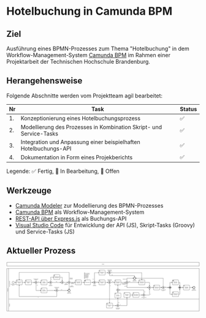# Hotelbuchung in Camunda BPM
## Ziel
Ausführung eines BPMN-Prozesses zum Thema "Hotelbuchung" in dem Workflow-Management-System [Camunda BPM](https://camunda.com/products/) im Rahmen einer Projektarbeit der Technischen Hochschule Brandenburg. 

## Herangehensweise
Folgende Abschnitte werden vom Projektteam agil bearbeitet:

| Nr | Task | Status |
|----|------|------|
|1.    |Konzeptionierung eines Hotelbuchungsprozess      |✅    |
|2.   |Modellierung des Prozesses in Kombination Skript- und Service-Tasks      |✅      |
|3.    |Integration und Anpassung einer beispielhaften Hotelbuchungs-API      |✅      |
|4.    |Dokumentation in Form eines Projekberichts      |✅      |

Legende: ✅ Fertig, 🔁 In Bearbeitung, 🔴 Offen

## Werkzeuge
- [Camunda Modeler](https://camunda.com/download/modeler/) zur Modellierung des BPMN-Prozesses
- [Camunda BPM](https://camunda.com/download/) als Workflow-Management-System
- [REST-API über Express.js](https://expressjs.com/de/) als Buchungs-API
- [Visual Studio Code](https://code.visualstudio.com/) für Entwicklung der API (JS), Skript-Tasks (Groovy) und Service-Tasks (JS)

## Aktueller Prozess
![example1](./img/current_version.png)
